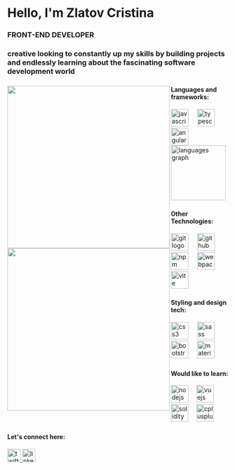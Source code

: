 <h1 align="left">Hello, I'm Zlatov Cristina</h1>
<h3 align="left">FRONT-END DEVELOPER</h3>
<h3 align="left">creative looking to constantly up my skills by building projects and endlessly learning about the fascinating software development world</h3>

###

<img width="370" align="left" src="https://64.media.tumblr.com/8833ac82b24ac0f4a7d6593e84032520/tumblr_mh4l01S6aS1qi8xj6o1_500.gifv"  />

<div align="left">
  <h4>Languages and frameworks:</h4>
  <img src="https://cdn.jsdelivr.net/gh/devicons/devicon/icons/javascript/javascript-original.svg" height="40" alt="javascript logo"  />
  <img width="12" />
  <img src="https://cdn.jsdelivr.net/gh/devicons/devicon/icons/typescript/typescript-original.svg" height="40" alt="typescript logo"  />
  <img width="12" />
  <img src="https://cdn.jsdelivr.net/gh/devicons/devicon/icons/angularjs/angularjs-original.svg" height="40" alt="angularjs logo"  />
</div>

<div align="left">
  <img  margin-right="20px" src="https://github-readme-stats.vercel.app/api/top-langs?username=C-ZLTV&locale=en&hide_title=true&layout=compact&card_width=320&langs_count=5&theme=radical&hide_border=true&order=2" height="125" alt="languages graph"  />
</div>

###


###

<img width="370" align="left" src="https://64.media.tumblr.com/20b610edb5108bbb2f90c2a6394af115/8ee0824af54ebf42-d0/s1280x1920/643c58fd209be1ef83e82356fdee0c22754d4fe0.jpg"  />

###

<div align="left">
  <h4>Other Technologies:</h4>
  <img src="https://cdn.jsdelivr.net/gh/devicons/devicon/icons/git/git-original.svg" height="40" alt="git logo"  />
  <img width="12" />
  <img src="https://skillicons.dev/icons?i=github" height="40" alt="github logo"  />
  <img width="12" />
  <img src="https://cdn.jsdelivr.net/gh/devicons/devicon/icons/npm/npm-original-wordmark.svg" height="40" alt="npm logo"  />
  <img width="12" />
  <img src="https://cdn.jsdelivr.net/gh/devicons/devicon/icons/webpack/webpack-original.svg" height="40" alt="webpack logo"  />
  <img width="12" />
  <img src="https://skillicons.dev/icons?i=vite" height="40" alt="vite logo"  />
</div>

###


<div align="left">
  <h4>Styling and design tech:</h4>
  <img src="https://cdn.jsdelivr.net/gh/devicons/devicon/icons/css3/css3-original.svg" height="40" alt="css3 logo"  />
  <img width="12" />
  <img src="https://cdn.jsdelivr.net/gh/devicons/devicon/icons/sass/sass-original.svg" height="40" alt="sass logo"  />
  <img width="12" />
  <img src="https://cdn.jsdelivr.net/gh/devicons/devicon/icons/bootstrap/bootstrap-original.svg" height="40" alt="bootstrap logo"  />
  <img width="12" />
  <img src="https://cdn.jsdelivr.net/gh/devicons/devicon/icons/materialui/materialui-original.svg" height="40" alt="materialui logo"  />
</div>

###

<div align="left">
  <h4 >Would like to learn:</h4>
  <img src="https://cdn.jsdelivr.net/gh/devicons/devicon/icons/nodejs/nodejs-original.svg" height="40" alt="nodejs logo"  />
  <img width="10" />
  <img src="https://cdn.jsdelivr.net/gh/devicons/devicon/icons/vuejs/vuejs-original.svg" height="40" alt="vuejs logo"  />
  <img width="10" />
  <img src="https://cdn.jsdelivr.net/gh/devicons/devicon/icons/solidity/solidity-original.svg" height="40" alt="solidity logo"  />
  <img width="10" />
  <img src="https://cdn.jsdelivr.net/gh/devicons/devicon/icons/cplusplus/cplusplus-original.svg" height="40" alt="cplusplus logo"  />
</div>

###


<div align="centr">
  <h4>Let's connect here:</h4>
  <a href="https://twitter.com/zlatov_cristina" target="_blank" rel="noopener">
    <img src="https://img.shields.io/badge/Twitter-1DA1F2?logo=twitter&logoColor=black&style=for-the-badge" height="30" alt="twitter logo"  />
  </a>
  <a href="https://www.linkedin.com/in/cristina-zlatov/" target="_blank" rel="noopener">
    <img src="https://img.shields.io/badge/LinkedIn-0A66C2?logo=linkedin&logoColor=white&style=for-the-badge" height="30" alt="linkedin logo"  />
  </a>
</div>

###
